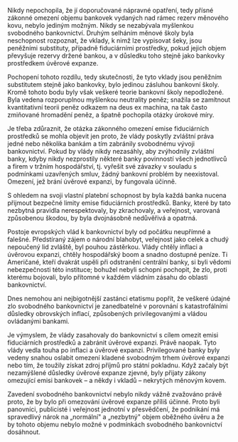 Nikdy nepochopila, že jí doporučované nápravné opatření, tedy přísné zákonné omezení objemu bankovek vydaných nad rámec rezerv měnového kovu, nebylo jediným možným. Nikdy se nezabývala myšlenkou svobodného bankovnictví. Druhým selháním měnové školy byla neschopnost rozpoznat, že vklady, k nimž lze vypisovat šeky, jsou peněžními substituty, případně fiduciárními prostředky, pokud jejich objem převyšuje rezervy držené bankou, a v důsledku toho stejně jako bankovky prostředkem úvěrové expanze.

Pochopení tohoto rozdílu, tedy skutečnosti, že tyto vklady jsou peněžním substitutem stejně jako bankovky, bylo jedinou zásluhou bankovní školy. Kromě tohoto bodu byly však veškeré teorie bankovní školy nepodložené. Byla vedena rozporuplnou myšlenkou neutrality peněz; snažila se zamítnout kvantitativní teorii peněz odkazem na deus ex machina, na tak často zmiňované hromadění peněz, a špatně pochopila otázky úrokové míry.

Je třeba zdůraznit, že otázka zákonného omezení emise fiduciárních prostředků se mohla objevit jen proto, že vlády poskytly zvláštní práva jedné nebo několika bankám a tím zabránily svobodnému vývoji bankovnictví. Pokud by vlády nikdy nezasáhly, aby zvýhodnily zvláštní banky, kdyby nikdy nezprostily některé banky povinností všech jednotlivců a firem v tržním hospodářství, tj. vyřešit své závazky v souladu s podmínkami uzavřených smluv, žádný bankovní problém by neexistoval. Omezení, jež brání úvěrové expanzi, by fungovala účinně.

S ohledem na svoji vlastní platební schopnost by byla každá banka nucena přijmout bezpečné limity emise fiduciárních prostředků. Banky, které by tato nezbytná pravidla nerespektovaly, by zkrachovaly, a veřejnost, varovaná způsobenou škodou, by byla dvojnásobně nedůvěřivá a opatrná.

Postoje evropských vlád k bankovnictví byly od počátku neupřímné a falešné. Předstíraný zájem o národní blahobyt, veřejnost jako celek a chudý nepoučený lid zvláště, byl pouhou zástěrkou. Vlády chtěly inflaci a úvěrovou expanzi, chtěly hospodářský boom a snadno dostupné peníze. Ti Američané, kteří dvakrát uspěli při odstranění centrální banky, si byli vědomi nebezpečnosti této instituce; bohužel nebyli schopni pochopit, že zlo, proti kterému bojovali, bylo přítomné v každém vládním zásahu do oblasti bankovnictví.

Dnes nemohou ani nejbigotnější zastánci etatismu popřít, že veškeré údajné zlo svobodného bankovnictví je zanedbatelné v porovnání s katastrofálními důsledky obrovských inflací, způsobených privilegovanými a vládou ovládanými bankami.

Je výmyslem, že vlády zasahovaly do bankovnictví s cílem omezit emisi fiduciárních prostředků a zabránit úvěrové expanzi. Právě naopak. Tyto vlády vedla touha po inflaci a úvěrové expanzi. Privilegované banky byly vedeny snahou oslabit omezení kladené svobodným trhem úvěrové expanzi nebo tím, že toužily získat zdroj příjmů pro státní pokladnu. Když začaly být nezamýšlené důsledky úvěrové expanze zjevné, byly přijaty zákony omezující emisi bankovek – a někdy i vkladů – nekrytých měnovým kovem.

Zavedení svobodného bankovnictví nebylo nikdy vážně zvažováno právě proto, že by bylo při omezování úvěrové expanze příliš účinné. Proto byli panovníci, publicisté i veřejnost jednotní v přesvědčení, že podnikání má spravedlivý nárok na „normální" a „nezbytný" objem oběžného úvěru a že by tohoto objemu nebylo možné v podmínkách svobodného bankovnictví dosáhnout.
